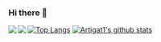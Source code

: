 ### Hi there 👋

[![Top Langs](https://github-readme-stats.vercel.app/api/top-langs/?username=artigat1)](https://github.com/artigat1/github-readme-stats)
[![Artigat1's github stats](https://github-readme-stats.vercel.app/api?username=artigat1&count_private=true&show_icons=true)](https://github.com/artigat1/github-readme-stats)
<a href="https://github.com/artigat1/burger-builder">
  <img align="left" src="https://github-readme-stats.vercel.app/api/pin/?username=artigat1&repo=burger-builder" />
</a>
<a href="https://github.com/artigat1/cypress-cucumber">
  <img align="left" src="https://github-readme-stats.vercel.app/api/pin/?username=artigat1&repo=cypress-cucumber" />
</a>


<!--
**artigat1/artigat1** is a ✨ _special_ ✨ repository because its `README.md` (this file) appears on your GitHub profile.

Here are some ideas to get you started:

- 🔭 I’m currently working on ...
- 🌱 I’m currently learning ...
- 👯 I’m looking to collaborate on ...
- 🤔 I’m looking for help with ...
- 💬 Ask me about ...
- 📫 How to reach me: ...
- 😄 Pronouns: ...
- ⚡ Fun fact: ...
-->
